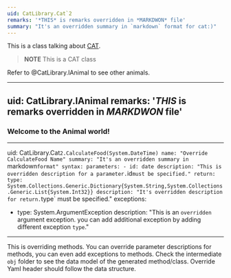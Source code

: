 ```yaml
---
uid: CatLibrary.Cat`2
remarks: '*THIS* is remarks overridden in *MARKDWON* file'
summary: "It's an overridden summary in `markdown` format for cat:)"
---
```


This is a class talking about [CAT](https://en.wikipedia.org/wiki/Cat).

>**NOTE**
> This is a CAT class
>

Refer to @CatLibrary.IAnimal to see other animals.

---
uid: CatLibrary.IAnimal
remarks: '*THIS* is remarks overridden in *MARKDWON* file'
---

### Welcome to the **Animal** world!

---
uid: CatLibrary.Cat`2.CalculateFood(System.DateTime)
name: "Override CalculateFood Name"
summary: "It's an overridden summary in `markdown` format"
syntax:
    parameters:
    - id: date
      description: "This is overridden description for a parameter. `id` must be specified."
    return:
      type: System.Collections.Generic.Dictionary{System.String,System.Collections.Generic.List{System.Int32}}
      description: "It's overridden description for return. `type` must be specified."
exceptions:
  - type: System.ArgumentException
    description: "This is an `overridden` argument exception. you can add additional exception by adding different exception `type`."
---

This is overriding methods. You can override parameter descriptions for methods, you can even add exceptions to methods. Check the intermediate `obj` folder to see the data model of the generated method/class. Override Yaml header should follow the data structure.
